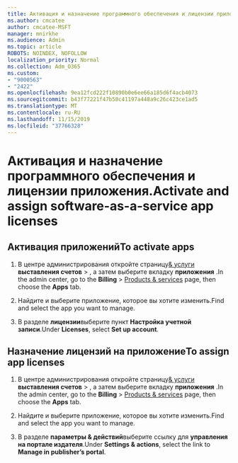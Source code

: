 ```yaml
---
title: Активация и назначение программного обеспечения и лицензии приложения.
ms.author: cmcatee
author: cmcatee-MSFT
manager: mnirkhe
ms.audience: Admin
ms.topic: article
ROBOTS: NOINDEX, NOFOLLOW
localization_priority: Normal
ms.collection: Adm_O365
ms.custom:
- "9000563"
- "2422"
ms.openlocfilehash: 9ea12fcd222f10890b0e6ee66a185d6f4acb4073
ms.sourcegitcommit: b43f77221f47b50c41197a448a9c26c423ce1ad5
ms.translationtype: MT
ms.contentlocale: ru-RU
ms.lasthandoff: 11/15/2019
ms.locfileid: "37766328"
---
```

# <a name="activate-and-assign-software-as-a-service-app-licenses"></a><span data-ttu-id="69a13-102">Активация и назначение программного обеспечения и лицензии приложения.</span><span class="sxs-lookup"><span data-stu-id="69a13-102">Activate and assign software-as-a-service app licenses</span></span> 

## <a name="to-activate-apps"></a><span data-ttu-id="69a13-103">Активация приложений</span><span class="sxs-lookup"><span data-stu-id="69a13-103">To activate apps</span></span>

1. <span data-ttu-id="69a13-104">В центре администрирования откройте страницу[& услуги](https://go.microsoft.com/fwlink/p/?linkid=842054) **выставления счетов** > , а затем выберите вкладку **приложения** .</span><span class="sxs-lookup"><span data-stu-id="69a13-104">In the admin center, go to the **Billing** > [Products & services](https://go.microsoft.com/fwlink/p/?linkid=842054) page, then choose the **Apps** tab.</span></span>

2. <span data-ttu-id="69a13-105">Найдите и выберите приложение, которое вы хотите изменить.</span><span class="sxs-lookup"><span data-stu-id="69a13-105">Find and select the app you want to manage.</span></span>

3. <span data-ttu-id="69a13-106">В разделе **лицензии**выберите пункт **Настройка учетной записи**.</span><span class="sxs-lookup"><span data-stu-id="69a13-106">Under **Licenses**, select **Set up account**.</span></span>  

## <a name="to-assign-app-licenses"></a><span data-ttu-id="69a13-107">Назначение лицензий на приложение</span><span class="sxs-lookup"><span data-stu-id="69a13-107">To assign app licenses</span></span>

1. <span data-ttu-id="69a13-108">В центре администрирования откройте страницу[& услуги](https://go.microsoft.com/fwlink/p/?linkid=842054) **выставления счетов** > , а затем выберите вкладку **приложения** .</span><span class="sxs-lookup"><span data-stu-id="69a13-108">In the admin center, go to the **Billing** > [Products & services](https://go.microsoft.com/fwlink/p/?linkid=842054) page, then choose the **Apps** tab.</span></span>

2. <span data-ttu-id="69a13-109">Найдите и выберите приложение, которое вы хотите изменить.</span><span class="sxs-lookup"><span data-stu-id="69a13-109">Find and select the app you want to manage.</span></span>  

3. <span data-ttu-id="69a13-110">В разделе **параметры & действий**выберите ссылку для **управления на портале издателя**.</span><span class="sxs-lookup"><span data-stu-id="69a13-110">Under **Settings & actions**, select the link to **Manage in publisher’s portal**.</span></span>